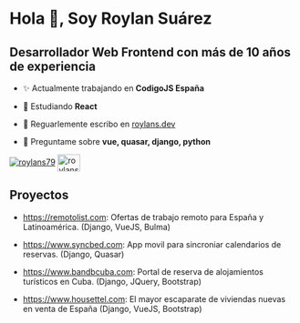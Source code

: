 <h1>Hola 👋, Soy Roylan Suárez</h1>
<h2>Desarrollador Web Frontend con más de 10 años de experiencia</h2>

- ✨ Actualmente trabajando en **CodigoJS España**

- 🌱 Estudiando **React**
- 📝 Reguarlemente escribo en [roylans.dev](https://roylans.dev)
- 💬 Preguntame sobre **vue, quasar, django, python**

<p align="left"> <a href="https://twitter.com/roylans79" target="blank"><img src="https://img.shields.io/twitter/follow/roylans79?logo=twitter&style=for-the-badge" alt="roylans79" /></a> 
<a href="https://linkedin.com/in/roylans" target="blank"><img align="center" src="https://raw.githubusercontent.com/rahuldkjain/github-profile-readme-generator/master/src/images/icons/Social/linked-in-alt.svg" alt="roylans" height="30" width="40" /></a>
</p>

<h2>Proyectos</h2>

- https://remotolist.com: Ofertas de trabajo remoto para España y Latinoamérica. (Django, VueJS, Bulma)

- https://www.syncbed.com: App movil para sincroniar calendarios de reservas. (Django, Quasar)

- https://www.bandbcuba.com: Portal de reserva de alojamientos turísticos en Cuba. (Django, JQuery, Bootstrap)

- https://www.housettel.com: El mayor escaparate de viviendas nuevas en venta de España (Django, VueJS, Bootstrap)


